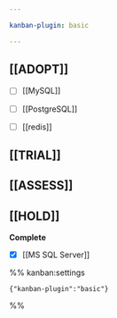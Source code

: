 ```yaml
---

kanban-plugin: basic

---
```


## [[ADOPT]]

- [ ] [[MySQL]]
- [ ] [[PostgreSQL]]
- [ ] [[redis]]


## [[TRIAL]]



## [[ASSESS]]



## [[HOLD]]

**Complete**
- [x] [[MS SQL Server]]




%% kanban:settings
```
{"kanban-plugin":"basic"}
```
%%